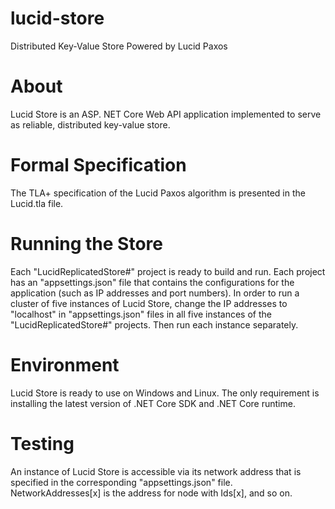 # lucid-store
Distributed Key-Value Store Powered by Lucid Paxos
# About
Lucid Store is an ASP. NET Core Web API application implemented to serve as reliable, distributed key-value store.
# Formal Specification
The TLA+ specification of the Lucid Paxos algorithm is presented in the Lucid.tla file.
# Running the Store
Each "LucidReplicatedStore#" project is ready to build and run. Each project has an "appsettings.json" file that contains the configurations for the application (such as IP addresses and port numbers). In order to run a cluster of five instances of Lucid Store, change the IP addresses to "localhost" in "appsettings.json" files in all five instances of the "LucidReplicatedStore#" projects. Then run each instance separately.
# Environment
Lucid Store is ready to use on Windows and Linux. The only requirement is installing the latest version of .NET Core SDK and .NET Core runtime.
# Testing
An instance of Lucid Store is accessible via its network address that is specified in the corresponding "appsettings.json" file. NetworkAddresses[x] is the address for node with Ids[x], and so on.
